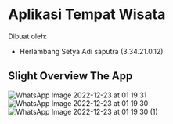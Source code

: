 # Aplikasi Tempat Wisata

Dibuat oleh:

- Herlambang Setya Adi saputra (3.34.21.0.12)

## Slight Overview The App

![WhatsApp Image 2022-12-23 at 01 19 31](https://user-images.githubusercontent.com/117359556/209169979-d558efd3-f6cc-4a0c-8a24-304e034d1c36.jpeg)
![WhatsApp Image 2022-12-23 at 01 19 30](https://user-images.githubusercontent.com/117359556/209170302-6416d0e7-86b0-4754-bfb5-2f738d8aba12.jpeg)
![WhatsApp Image 2022-12-23 at 01 19 30 (1)](https://user-images.githubusercontent.com/117359556/209170326-92d967d0-aede-42c4-9fd3-1f8ac7b59a82.jpeg)
